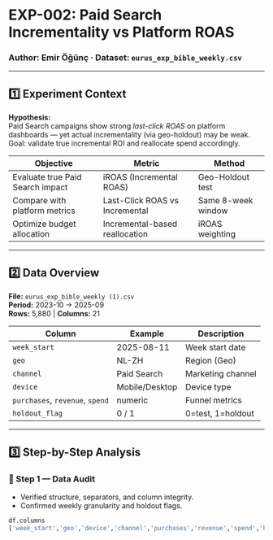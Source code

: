 # EXP-002: Paid Search Incrementality vs Platform ROAS  
### Author: Emir Öğünç · Dataset: `eurus_exp_bible_weekly.csv`

---

## 1️⃣ Experiment Context  

**Hypothesis:**  
Paid Search campaigns show strong *last-click ROAS* on platform dashboards — yet actual incrementality (via geo-holdout) may be weak.  
Goal: validate true incremental ROI and reallocate spend accordingly.

| Objective | Metric | Method |
|------------|---------|--------|
| Evaluate true Paid Search impact | iROAS (Incremental ROAS) | Geo-Holdout test |
| Compare with platform metrics | Last-Click ROAS vs Incremental | Same 8-week window |
| Optimize budget allocation | Incremental-based reallocation | iROAS weighting |

---

## 2️⃣ Data Overview  

**File:** `eurus_exp_bible_weekly (1).csv`  
**Period:** 2023-10 → 2025-09  
**Rows:** 5,880 | **Columns:** 21  

| Column | Example | Description |
|---------|----------|-------------|
| `week_start` | 2025-08-11 | Week start date |
| `geo` | NL-ZH | Region (Geo) |
| `channel` | Paid Search | Marketing channel |
| `device` | Mobile/Desktop | Device type |
| `purchases`, `revenue`, `spend` | numeric | Funnel metrics |
| `holdout_flag` | 0 / 1 | 0=test, 1=holdout |

---

## 3️⃣ Step-by-Step Analysis  

### 🧩 Step 1 — Data Audit  
- Verified structure, separators, and column integrity.  
- Confirmed weekly granularity and holdout flags.  

```python
df.columns
['week_start','geo','device','channel','purchases','revenue','spend','holdout_flag', ...]
